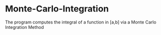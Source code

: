 # Monte-Carlo-Integration

The program computes the integral of a function in [a,b]
via a Monte Carlo Integration Method
